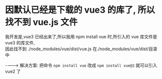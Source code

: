 # 因默认已经是下载的 vue3 的库了, 所以找不到 vue.js 文件
我开发是,vue3 已经出来了,所以我用 npm install vue 时,所引入的 vue 库文件是 vue3 的库文件,<br/>
因此找不到 ./node_modules/vue/dist/vue.js 在./node_modules/vue/dist/目录中<br/>

---->
解决方案:
把命令
` npm install vue `
改成
` npm install vue@2 `
就可以引入 vue2 了
